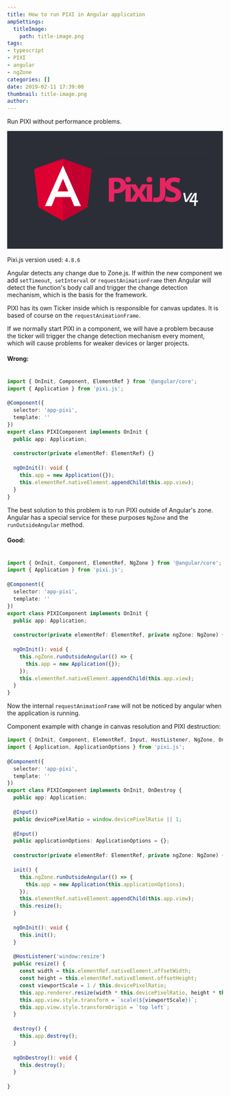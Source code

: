 ```yaml
---
title: How to run PIXI in Angular application
ampSettings:
  titleImage:
    path: title-image.png
tags:
- typescript
- PIXI
- angular
- ngZone
categories: []
date: 2019-02-11 17:39:00
thumbnail: title-image.png
author:
---
```

Run PIXI without performance problems.
<!-- more -->

![Angular and pixi.js 4](How-to-run-PIXI-in-angular-app/title-image.png)

Pixi.js version used: `4.8.6`

Angular detects any change due to Zone.js. If within the new component we add `setTimeout`,` setInterval` or `requestAnimationFrame` then Angular will detect the function's body call and trigger the change detection mechanism, which is the basis for the framework.

PIXI has its own Ticker inside which is responsible for canvas updates. It is based of course on the `requestAnimationFrame`.

If we normally start PIXI in a component, we will have a problem because the ticker will trigger the change detection mechanism every moment, which will cause problems for weaker devices or larger projects.

#### Wrong:

```typescript

import { OnInit, Component, ElementRef } from '@angular/core';
import { Application } from 'pixi.js';

@Component({
  selector: 'app-pixi',
  template: ''
})
export class PIXIComponent implements OnInit {
  public app: Application;
  
  constructor(private elementRef: ElementRef) {}
  
  ngOnInit(): void {
    this.app = new Application({});
    this.elementRef.nativeElement.appendChild(this.app.view);
  }
}
```

The best solution to this problem is to run PIXI outside of Angular's zone.
Angular has a special service for these purposes `NgZone` and the` runOutsideAngular` method.

#### Good:

```typescript

import { OnInit, Component, ElementRef, NgZone } from '@angular/core';
import { Application } from 'pixi.js';

@Component({
  selector: 'app-pixi',
  template: ''
})
export class PIXIComponent implements OnInit {
  public app: Application;
  
  constructor(private elementRef: ElementRef, private ngZone: NgZone) {}
  
  ngOnInit(): void {
    this.ngZone.runOutsideAngular(() => {
      this.app = new Application({});
    });
    this.elementRef.nativeElement.appendChild(this.app.view);
  }
}
```

Now the internal `requestAnimationFrame` will not be noticed by angular when the application is running.

Component example with change in canvas resolution and PIXI destruction:

```typescript
import { OnInit, Component, ElementRef, Input, HostListener, NgZone, OnDestroy } from '@angular/core';
import { Application, ApplicationOptions } from 'pixi.js';

@Component({
  selector: 'app-pixi',
  template: ''
})
export class PIXIComponent implements OnInit, OnDestroy {
  public app: Application;

  @Input()
  public devicePixelRatio = window.devicePixelRatio || 1;

  @Input()
  public applicationOptions: ApplicationOptions = {};

  constructor(private elementRef: ElementRef, private ngZone: NgZone) {}

  init() {
    this.ngZone.runOutsideAngular(() => {
      this.app = new Application(this.applicationOptions);
    });
    this.elementRef.nativeElement.appendChild(this.app.view);
    this.resize();
  }

  ngOnInit(): void {
    this.init();
  }

  @HostListener('window:resize')
  public resize() {
    const width = this.elementRef.nativeElement.offsetWidth;
    const height = this.elementRef.nativeElement.offsetHeight;
    const viewportScale = 1 / this.devicePixelRatio;
    this.app.renderer.resize(width * this.devicePixelRatio, height * this.devicePixelRatio);
    this.app.view.style.transform = `scale(${viewportScale})`;
    this.app.view.style.transformOrigin = `top left`;
  }

  destroy() {
    this.app.destroy();
  }

  ngOnDestroy(): void {
    this.destroy();
  }

}
```